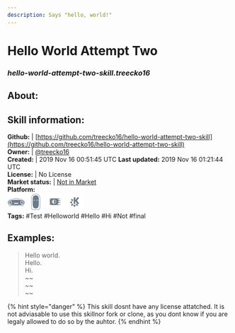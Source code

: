 ```yaml
---    
description: Says "hello, world!"  
---    
```

# Hello World Attempt Two  
### _hello-world-attempt-two-skill.treecko16_  
## About:  


## Skill information:  
**Github:** | [https://github.com/treecko16/hello-world-attempt-two-skill](https://github.com/treecko16/hello-world-attempt-two-skill)  
**Owner:** | [@treecko16](https://github.com/treecko16)  
**Created:** | 2019 Nov 16 00:51:45 UTC  **Last updated:** 2019 Nov 16 01:21:44 UTC  
**License:** | No License  
**Market status:** | [Not in Market](https://market.mycroft.ai/skill/)  
**Platform:**  
 ![](../.gitbook/assets/mark-1-icon.png)  ![](../.gitbook/assets/mark-2-icon.png)  ![](../.gitbook/assets/picroft-icon.png)  ![](../.gitbook/assets/kde.png)   
**Tags:** \#Test \#Helloworld \#Hello \#Hi \#Not \#final   
## Examples:  
> Hello world.  
> Hello.  
> Hi.  
> ~~  
> ~~  
> ~~  
  
{% hint style="danger" %}
This skill dosnt have any license attatched. It is not adviasable to use this skillnor fork or clone, as you dont know if you are legaly allowed to do so by the auhtor.
{% endhint %}
